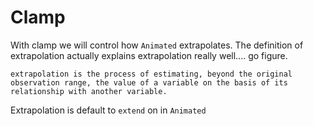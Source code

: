 # Clamp

With clamp we will control how `Animated` extrapolates. The definition of extrapolation actually explains extrapolation really well.... go figure.

```
extrapolation is the process of estimating, beyond the original observation range, the value of a variable on the basis of its relationship with another variable.
```

Extrapolation is default to `extend` on in `Animated`